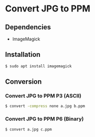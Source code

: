 # Convert JPG to PPM

## Dependencies

* ImageMagick

## Installation

```bash
$ sudo apt install imagemagick
```


## Conversion

### Convert JPG to PPM P3 (ASCII)

```bash
$ convert -compress none a.jpg b.ppm
```

### Convert JPG to PPM P6 (Binary)

```bash
$ convert a.jpg c.ppm
```

